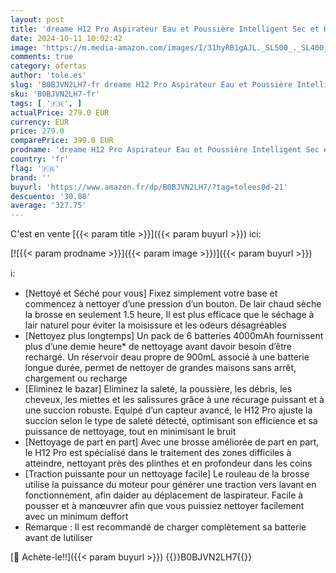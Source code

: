 ```yaml
---
layout: post
title: 'dreame H12 Pro Aspirateur Eau et Poussière Intelligent Sec et Humide sans Fil  Séchage àl air Chaud  Nettoyage des Bords  Réservoir Eau 900 ML  Autonomie de 35 Min  Écran LED'
date: 2024-10-11 10:02:42
image: 'https://m.media-amazon.com/images/I/31hyRB1gAJL._SL500_._SL400_.jpg'
comments: true
category: ofertas
author: 'tole.es'
slug: 'B0BJVN2LH7-fr dreame H12 Pro Aspirateur Eau et Poussière Intelligent Sec...'
sku: 'B0BJVN2LH7-fr'
tags: [ '🇫🇷', ]
actualPrice: 279.0 EUR
currency: EUR
price: 279.0
comparePrice: 399.0 EUR
prodname: 'dreame H12 Pro Aspirateur Eau et Poussière Intelligent Sec et Humide sans Fil  Séchage àl air Chaud  Nettoyage des Bords  Réservoir Eau 900 ML  Autonomie de 35 Min  Écran LED'
country: 'fr'
flag: '🇫🇷'
brand: ''
buyurl: 'https://www.amazon.fr/dp/B0BJVN2LH7/?tag=tolees0d-21'
descuento: '30.08'
average: '327.75'
---
```


C'est en vente [{{< param title >}}]({{< param buyurl >}}) ici:

[![{{< param prodname >}}]({{< param image >}})]({{< param buyurl >}})

ℹ️:

- [Nettoyé et Séché pour vous] Fixez simplement votre base et commencez à nettoyer d’une pression d’un bouton. De lair chaud sèche la brosse en seulement 1.5 heure, Il est plus efficace que le séchage à lair naturel pour éviter la moisissure et les odeurs désagréables
- [Nettoyez plus longtemps] Un pack de 6 batteries 4000mAh fournissent plus d’une demie heure* de nettoyage avant davoir besoin d’être rechargé. Un réservoir deau propre de 900mL associé à une batterie longue durée, permet de nettoyer de grandes maisons sans arrêt, chargement ou recharge
- [Eliminez le bazar] Eliminez la saleté, la poussière, les débris, les cheveux, les miettes et les salissures grâce à une récurage puissant et à une succion robuste. Equipé d’un capteur avancé, le H12 Pro ajuste la succion selon le type de saleté détecté, optimisant son efficience et sa puissance de nettoyage, tout en minimisant le bruit
- [Nettoyage de part en part] Avec une brosse améliorée de part en part, le H12 Pro est spécialisé dans le traitement des zones difficiles à atteindre, nettoyant près des plinthes et en profondeur dans les coins
- [Traction puissante pour un nettoyage facile] Le rouleau de la brosse utilise la puissance du moteur pour générer une traction vers lavant en fonctionnement, afin daider au déplacement de laspirateur. Facile à pousser et à manœuvrer afin que vous puissiez nettoyer facilement avec un minimum deffort
- Remarque : Il est recommandé de charger complètement sa batterie avant de lutiliser

[🛒 Achète-le!!]({{< param buyurl >}})
{{<world>}}B0BJVN2LH7{{</world>}}
